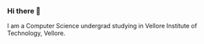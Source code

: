 ### Hi there 👋

I am a Computer Science undergrad studying in Vellore Institute of Technology, Vellore. 

<br>
<br>
<br>
<br>
<br>
<br>

<!-- ![alt text](https://github.com/DDR-1/DDR-1/blob/main/ReadmeImage.png?raw=true) -->
<!--
**DDR-1/DDR-1** is a ✨ _special_ ✨ repository because its `README.md` (this file) appears on your GitHub profile.

Here are some ideas to get you started:

- 🔭 I’m currently working on ...
- 🌱 I’m currently learning ...
- 👯 I’m looking to collaborate on ...
- 🤔 I’m looking for help with ...
- 💬 Ask me about ...
- 📫 How to reach me: ...
- 😄 Pronouns: ...
- ⚡ Fun fact: ...
-->
